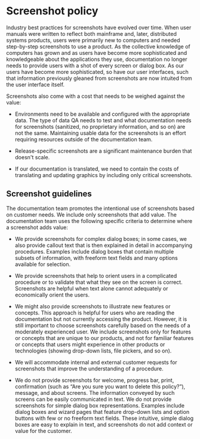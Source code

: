 # Screenshot policy

Industry best practices for screenshots have evolved over time. When user manuals were written to reflect both mainframe and, later, distributed systems products, users were primarily new to computers and needed step-by-step screenshots to use a product. As the collective knowledge of computers has grown and as users have become more sophisticated and knowledgeable about the applications they use, documentation no longer needs to provide users with a shot of every screen or dialog box. As our users have become more sophisticated, so have our user interfaces, such that information previously gleaned from screenshots are now intuited from the user interface itself.

Screenshots also come with a cost that needs to be weighed against the value:

- Environments need to be available and configured with the appropriate data. The type of data QA needs to test and what documentation needs for screenshots (sanitized, no proprietary information, and so on) are not the same. Maintaining usable data for the screenshots is an effort requiring resources outside of the documentation team.   

- Release-specific screenshots are a significant maintenance burden that doesn't scale.

- If our documentation is translated, we need to contain the costs of translating and updating graphics by including only critical screenshots.

## Screenshot guidelines

The documentation team promotes the intentional use of screenshots based on customer needs. We include only screenshots that add value. The documentation team uses the following specific criteria to determine where a screenshot adds value:

- We provide screenshots for complex dialog boxes; in some cases, we also provide callout text that is then explained in detail in accompanying procedures. Examples include dialog boxes that contain multiple subsets of information, with freeform text fields and many options available for selection.

- We provide screenshots that help to orient users in a complicated procedure or to validate that what they see on the screen is correct. Screenshots are helpful when text alone cannot adequately or economically orient the users.

- We might also provide screenshots to illustrate new features or concepts. This approach is helpful for users who are reading the documentation but not currently accessing the product. However, it is still important to choose screenshots carefully based on the needs of a moderately experienced user. We include screenshots only for features or concepts that are unique to our products, and not for familiar features or concepts that users might experience in other products or technologies (showing drop-down lists, file pickers, and so on).

- We will accommodate internal and external customer requests for screenshots that improve the understanding of a procedure.

- We do not provide screenshots for welcome, progress bar, print, confirmation (such as “Are you sure you want to delete this policy?”), message, and about screens. The information conveyed by such screens can be easily communicated in text. We do not provide screenshots for simple dialog box representations. Examples include dialog boxes and wizard pages that feature drop-down lists and option buttons with few or no freeform text fields. These intuitive, simple dialog boxes are easy to explain in text, and screenshots do not add context or value for the customer.